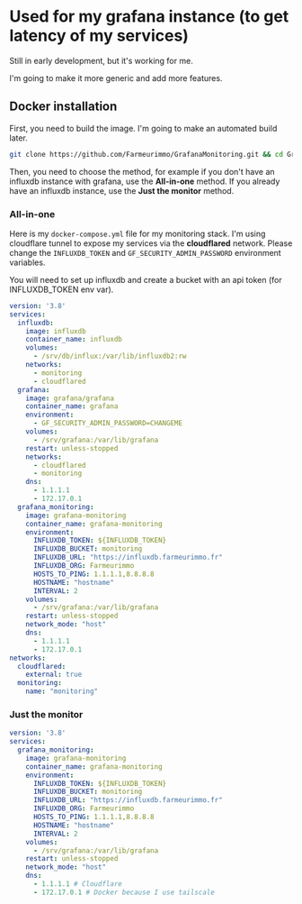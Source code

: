 # Used for my grafana instance (to get latency of my services)

Still in early development, but it's working for me.

I'm going to make it more generic and add more features.

## Docker installation

First, you need to build the image. I'm going to make an automated build later.

```bash
git clone https://github.com/Farmeurimmo/GrafanaMonitoring.git && cd GrafanaMonitoring && sh build.sh
```

Then, you need to choose the method, for example if you don't have an influxdb instance with grafana, use the 
**All-in-one** method.
If you already have an influxdb instance, use the **Just the monitor** method.

### All-in-one

Here is my `docker-compose.yml` file for my monitoring stack.
I'm using cloudflare tunnel to expose my services via the __cloudflared__ network.
Please change the `INFLUXDB_TOKEN` and `GF_SECURITY_ADMIN_PASSWORD` environment variables.

You will need to set up influxdb and create a bucket with an api token (for INFLUXDB_TOKEN env var).

```yaml
version: '3.8'
services:
  influxdb:
    image: influxdb
    container_name: influxdb
    volumes:
      - /srv/db/influx:/var/lib/influxdb2:rw
    networks:
      - monitoring
      - cloudflared
  grafana:
    image: grafana/grafana
    container_name: grafana
    environment:
      - GF_SECURITY_ADMIN_PASSWORD=CHANGEME
    volumes:
      - /srv/grafana:/var/lib/grafana
    restart: unless-stopped
    networks:
      - cloudflared
      - monitoring
    dns:
      - 1.1.1.1
      - 172.17.0.1
  grafana_monitoring:
    image: grafana-monitoring
    container_name: grafana-monitoring
    environment:
      INFLUXDB_TOKEN: ${INFLUXDB_TOKEN}
      INFLUXDB_BUCKET: monitoring
      INFLUXDB_URL: "https://influxdb.farmeurimmo.fr"
      INFLUXDB_ORG: Farmeurimmo
      HOSTS_TO_PING: 1.1.1.1,8.8.8.8
      HOSTNAME: "hostname"
      INTERVAL: 2
    volumes:
      - /srv/grafana:/var/lib/grafana
    restart: unless-stopped
    network_mode: "host"
    dns:
      - 1.1.1.1
      - 172.17.0.1
networks:
  cloudflared:
    external: true
  monitoring:
    name: "monitoring"
```

### Just the monitor

```yaml
version: '3.8'
services:
  grafana_monitoring:
    image: grafana-monitoring
    container_name: grafana-monitoring
    environment:
      INFLUXDB_TOKEN: ${INFLUXDB_TOKEN}
      INFLUXDB_BUCKET: monitoring
      INFLUXDB_URL: "https://influxdb.farmeurimmo.fr"
      INFLUXDB_ORG: Farmeurimmo
      HOSTS_TO_PING: 1.1.1.1,8.8.8.8
      HOSTNAME: "hostname"
      INTERVAL: 2
    volumes:
      - /srv/grafana:/var/lib/grafana
    restart: unless-stopped
    network_mode: "host"
    dns:
      - 1.1.1.1 # Cloudflare
      - 172.17.0.1 # Docker because I use tailscale
```
